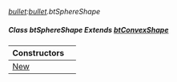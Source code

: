 _[bullet](../../modules/bullet/bullet-module.md):[bullet](../../modules/bullet/bullet-module.md).btSphereShape_
##### Class btSphereShape Extends [btConvexShape](../../modules/bullet/bullet-btconvexshape.md)

| Constructors | |
|:---|:---|
| [New](bullet-btsphereshape-new.md) |  |

